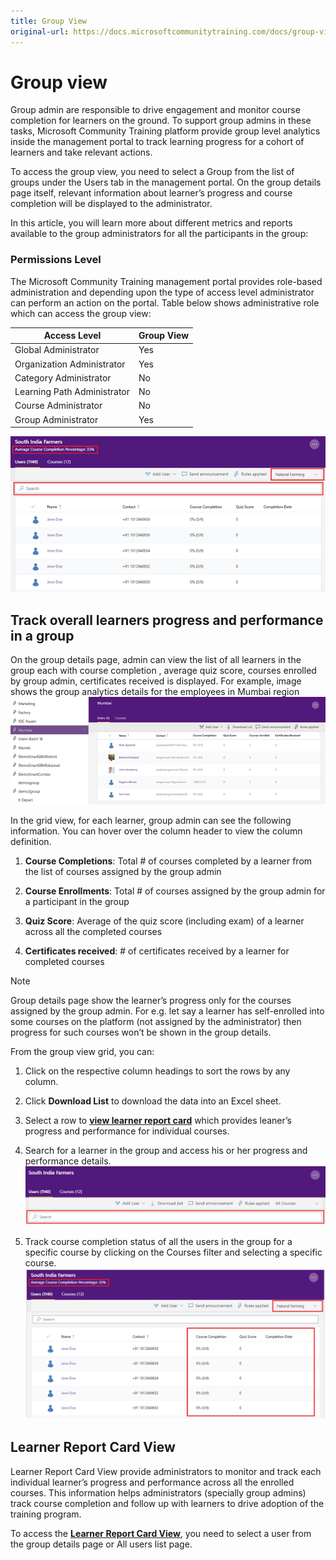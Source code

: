 ```yaml
---
title: Group View 
original-url: https://docs.microsoftcommunitytraining.com/docs/group-view-report
---
```


# Group view

Group admin are responsible to drive engagement and monitor course completion for learners on the ground. To support group admins in these tasks, Microsoft Community Training platform provide group level analytics inside the management portal to track learning progress for a cohort of learners and take relevant actions. 

To access the group view, you need to select a Group from the list of groups under the Users tab in the management portal. On the group details page itself, relevant information about learner’s progress and course completion will be displayed to the administrator. 

In this article, you will learn more about different metrics and reports available to the group administrators for all the participants in the group:

### Permissions Level
The Microsoft Community Training management portal provides role-based administration and depending upon the type of access level administrator can perform an action on the portal. Table below shows administrative role which can access the group view:  
	
|Access Level|  	Group View|
 |---|---|
|Global Administrator| Yes |
|Organization Administrator |Yes|
|Category Administrator	|No|
|Learning Path Administrator|No|
|Course Administrator	|No|
|Group Administrator	|Yes|

![image216.png](../../media/image%28216%29.png)

## Track overall learners progress and performance in a group
On the group details page, admin can view the list of all learners in the group each with course completion , average quiz score, courses enrolled by group admin, certificates received is displayed. For example, image shows the group analytics details for the employees in Mumbai region
![image45.png](../../media/image%2845%29.png)

In the grid view, for each learner, group admin can see the following information. You can hover over the column header to view the column definition.

1.	**Course Completions**: Total # of courses completed by a learner from the list of courses assigned by the group admin

2.	**Course Enrollments**: Total # of courses assigned by the group admin for a participant in the group

3.	**Quiz Score**: Average of the quiz score (including exam) of a learner across all the completed courses

4.	**Certificates received**: # of certificates received by a learner for completed courses 

> [!NOTE]  
> Group details page show the learner’s progress only for the courses assigned by the group admin. For e.g. let say a learner has self-enrolled into some courses on the platform (not assigned by the administrator) then progress for such courses won’t be shown in the group details.

From the group view grid, you can:
1.	Click on the respective column headings to sort the rows by any column.

2.	Click **Download List** to download the data into an Excel sheet.

3.	Select a row to [**view learner report card**](./6_learner-report-card-view.md) which provides leaner’s progress and performance for individual courses.

4.	Search for a learner in the group and access his or her progress and performance details.
![image217.png](../../media/image%28217%29.png)

5. Track course completion status of all the users in the group for a specific course by clicking on the Courses filter and selecting a specific course.
![image218.png](../../media/image%28218%29.png)

## Learner Report Card View
Learner Report Card View provide administrators to monitor and track each individual learner’s progress and performance across all the enrolled courses. This information helps administrators (specially group admins) track course completion and follow up with learners to drive adoption of the training program. 

To access the [**Learner Report Card View**](./6_learner-report-card-view.md), you need to select a user from the group details page or All users list page. 
